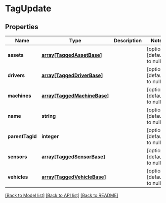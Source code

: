 # TagUpdate

## Properties
Name | Type | Description | Notes
------------ | ------------- | ------------- | -------------
**assets** | [**array[TaggedAssetBase]**](TaggedAssetBase.md) |  | [optional] [default to null]
**drivers** | [**array[TaggedDriverBase]**](TaggedDriverBase.md) |  | [optional] [default to null]
**machines** | [**array[TaggedMachineBase]**](TaggedMachineBase.md) |  | [optional] [default to null]
**name** | **string** |  | [optional] [default to null]
**parentTagId** | **integer** |  | [optional] [default to null]
**sensors** | [**array[TaggedSensorBase]**](TaggedSensorBase.md) |  | [optional] [default to null]
**vehicles** | [**array[TaggedVehicleBase]**](TaggedVehicleBase.md) |  | [optional] [default to null]

[[Back to Model list]](../README.md#documentation-for-models) [[Back to API list]](../README.md#documentation-for-api-endpoints) [[Back to README]](../README.md)


